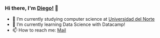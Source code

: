 ### Hi there, I'm [Diego!](https://dgop92-portfolio.herokuapp.com/) 👋

- 🔭 I’m currently studying computer science at [Universidad del Norte](https://www.uninorte.edu.co/)
- 🌱 I’m currently learning Data Science with Datacamp! 
- 📫 How to reach me: [Mail](mailto:inevaup@gmail.com)



